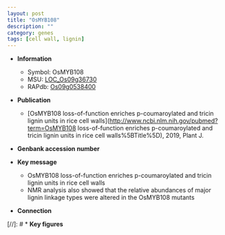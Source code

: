 ```yaml
---
layout: post
title: "OsMYB108"
description: ""
category: genes
tags: [cell wall, lignin]
---
```


* **Information**  
    + Symbol: OsMYB108  
    + MSU: [LOC_Os09g36730](http://rice.uga.edu/cgi-bin/ORF_infopage.cgi?orf=LOC_Os09g36730)  
    + RAPdb: [Os09g0538400](http://rapdb.dna.affrc.go.jp/viewer/gbrowse_details/irgsp1?name=Os09g0538400)  

* **Publication**  
    + [OsMYB108 loss-of-function enriches p-coumaroylated and tricin lignin units in rice cell walls](http://www.ncbi.nlm.nih.gov/pubmed?term=OsMYB108 loss-of-function enriches p-coumaroylated and tricin lignin units in rice cell walls%5BTitle%5D), 2019, Plant J.

* **Genbank accession number**  

* **Key message**  
    + OsMYB108 loss-of-function enriches p-coumaroylated and tricin lignin units in rice cell walls
    + NMR analysis also showed that the relative abundances of major lignin linkage types were altered in the OsMYB108 mutants

* **Connection**  

[//]: # * **Key figures**  


